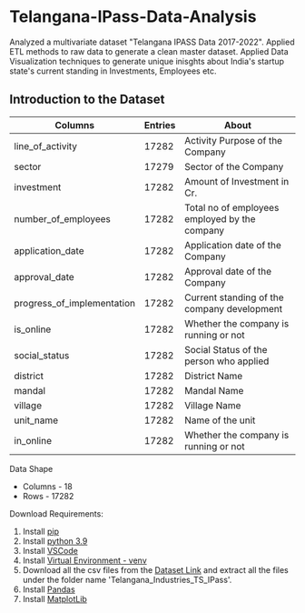 # Telangana-IPass-Data-Analysis

Analyzed a multivariate dataset "Telangana IPASS Data 2017-2022". Applied ETL methods to raw data to generate a clean master dataset. Applied Data Visualization techniques to generate unique inisghts about India's startup state's current standing in Investments, Employees etc.

## Introduction to the Dataset

| Columns | Entries | About |
| ------------- | ------------- | ------------- |
| line_of_activity | 17282 | Activity Purpose of the Company |
| sector | 17279 | Sector of the Company | 
| investment | 17282 | Amount of Investment in Cr. | 
| number_of_employees | 17282 | Total no of employees employed by the company |
| application_date | 17282 | Application date of the Company |
| approval_date | 17282 | Approval date of the Company |
| progress_of_implementation | 17282 | Current standing of the company development |
| is_online | 17282 | Whether the company is running or not |
| social_status | 17282 | Social Status of the person who applied |
| district | 17282 | District Name |
| mandal | 17282 | Mandal Name |
| village | 17282 | Village Name |
| unit_name | 17282 | Name of the unit |
| in_online | 17282 | Whether the company is running or not |

Data Shape

* Columns - 18 
* Rows - 17282

Download Requirements:
1. Install [pip](https://pip.pypa.io/en/stable/installation/)
2. Install [python 3.9](https://docs.python.org/3/installing/index.html)
3. Install [VSCode](https://code.visualstudio.com/)
4. Install [Virtual Environment - venv](https://docs.python.org/3/library/venv.html)
5. Download all the csv files from the [Dataset Link](https://data.telangana.gov.in/dataset/telangana-industries-ts-ipass-data) and extract all the files under the folder name 'Telangana_Industries_TS_IPass'.
6. Install [Pandas](https://pandas.pydata.org/docs/getting_started/install.html)
7. Install [MatplotLib](https://matplotlib.org/stable/users/installing/index.html)
